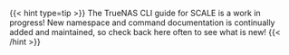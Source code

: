 &NewLine;

{{< hint type=tip >}}
The TrueNAS CLI guide for SCALE is a work in progress!
New namespace and command documentation is continually added and maintained, so check back here often to see what is new!
{{< /hint >}}
